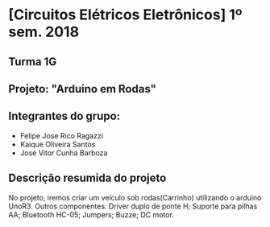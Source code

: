 # [Circuitos Elétricos Eletrônicos] 1º sem. 2018

## Turma 1G
## Projeto: "Arduino em Rodas"
## Integrantes do grupo:

* Felipe Jose Rico Ragazzi 
* Kaique Oliveira Santos
* José Vitor Cunha Barboza

## Descrição resumida do projeto

No projeto, iremos criar um veículo sob rodas(Carrinho) utilizando o arduino UnoR3.
Outros componentes: Driver duplo de ponte H; Suporte para pilhas AA; Bluetooth HC-05; 
Jumpers; Buzze; DC motor.
